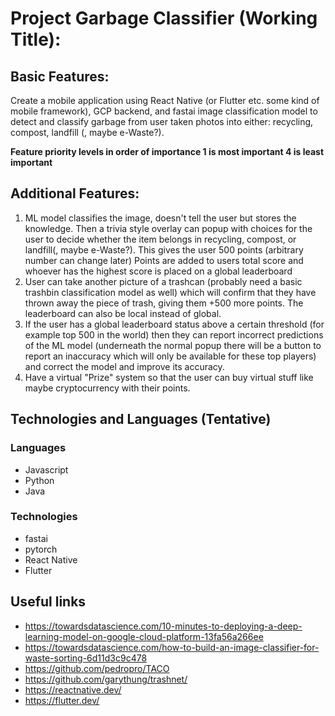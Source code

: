 # Project Garbage Classifier (Working Title):


## Basic Features:
Create a mobile application using React Native (or Flutter etc. some kind of mobile framework), GCP backend, and fastai image classification model to detect and classify garbage from user taken photos
into either: recycling, compost, landfill (, maybe e-Waste?).


**Feature priority levels in order of importance 
1 is most important 4 is least important**

## Additional Features:
1. ML model classifies the image, doesn't tell the user but stores the knowledge.
	 Then a trivia style overlay can popup with choices for the user to decide whether the item belongs in recycling, compost, or landfill(, maybe e-Waste?).
	 This gives the user 500 points (arbitrary number can change later)
	 Points are added to users total score and whoever has the highest score is placed on a global leaderboard
2. User can take another picture of a trashcan (probably need a basic trashbin classification model as well)
	 which will confirm that they have thrown away the piece of trash, giving them +500 more points.
	 The leaderboard can also be local instead of global.
3. If the user has a global leaderboard status above a certain threshold (for example top 500 in the world) then they can report incorrect predictions of the ML model
	(underneath the normal popup there will be a button to report an inaccuracy which will only be available for these top players)
	 and correct the model and improve its accuracy.
4. Have a virtual "Prize" system so that the user can buy virtual stuff like maybe cryptocurrency with their points.

## Technologies and Languages (Tentative)
### Languages
- Javascript
- Python
- Java

### Technologies
- fastai
- pytorch
- React Native
- Flutter

## Useful links
- https://towardsdatascience.com/10-minutes-to-deploying-a-deep-learning-model-on-google-cloud-platform-13fa56a266ee
- https://towardsdatascience.com/how-to-build-an-image-classifier-for-waste-sorting-6d11d3c9c478
- https://github.com/pedropro/TACO
- https://github.com/garythung/trashnet/
- https://reactnative.dev/
- https://flutter.dev/
